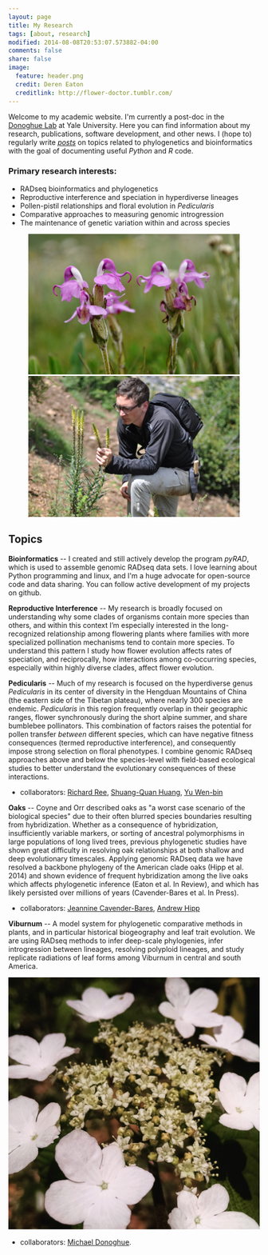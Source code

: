 ```yaml
---
layout: page
title: My Research
tags: [about, research]
modified: 2014-08-08T20:53:07.573882-04:00
comments: false
share: false
image:
  feature: header.png
  credit: Deren Eaton
  creditlink: http://flower-doctor.tumblr.com/
---
```


Welcome to my academic website. I'm currently a post-doc in the [Donoghue Lab](http://donoghuelab.yale.edu/) at Yale University. Here you can find information about my research, publications, software development, and other news. I (hope to) regularly write [_posts_](/posts/) on topics related to phylogenetics and bioinformatics with the goal of documenting useful _Python_ and _R_ code. 

### Primary research interests:  

* RADseq bioinformatics and phylogenetics  
* Reproductive interference and speciation in hyperdiverse lineages  
* Pollen-pistil relationships and floral evolution in _Pedicularis_  
* Comparative approaches to measuring genomic introgression 
* The maintenance of genetic variation within and across species

<figure class="half">
	<a href="/images/integ-1024x680.jpg"><img src="/images/integ-1024x680.jpg"></a>
	<a href="/images/deren_fieldwork-1024x680.jpg"><img src="/images/deren_fieldwork-1024x680.jpg"></a>
</figure>  
  

## Topics  

__Bioinformatics__ -- I created and still actively develop the program _pyRAD_, which is used to assemble genomic RADseq data sets. I love learning about Python programming and linux, and I'm a huge advocate for open-source code and data sharing. You can follow active development of my projects on github.  

__Reproductive Interference__ -- My research is broadly focused on understanding why some clades of organisms contain more species than others, and within this context I’m especially interested in the long-recognized relationship among flowering plants where families with more specialized pollination mechanisms tend to contain more species. To understand this pattern I study how flower evolution affects rates of speciation, and reciprocally, how interactions among co-occurring species, especially within highly diverse clades, affect flower evolution.

__Pedicularis__ -- Much of my research is focused on the hyperdiverse genus _Pedicularis_ in its center of diversity in the Hengduan Mountains of China (the eastern side of the Tibetan plateau), where nearly 300 species are endemic. _Pedicularis_ in this region frequently overlap in their geographic ranges, flower synchronously during the short alpine summer, and share bumblebee pollinators. This combination of factors raises the potential for pollen transfer _between_ different species, which can have negative fitness consequences (termed reproductive interference), and consequently impose strong selection on floral phenotypes. I combine genomic RADseq approaches above and below the species-level with field-based ecological studies to better understand the evolutionary consequences of these interactions.  
  
+ collaborators: [Richard Ree](http://www.reelab.net), 
  		 	   [Shuang-Quan Huang](http://www.researchgate.net/profile/Shuang-Quan_Huang/),
			   		 [Yu Wen-bin](http://wbyu.wikispaces.com/home)
  
__Oaks__ -- Coyne and Orr described oaks as "a worst case scenario of the biological species" due to their often blurred species boundaries resulting from hybridization. Whether as a consequence of hybridization, insufficiently variable markers, or sorting of ancestral polymorphisms in large populations of long lived trees, previous phylogenetic studies have shown great difficulty in resolving oak relationships at both shallow and deep evolutionary timescales. Applying genomic RADseq data we have resolved a backbone phylogeny of the American clade oaks (Hipp et al. 2014) and shown evidence of frequent hybridization among the live oaks which affects phylogenetic inference (Eaton et al. In Review), and which has likely persisted over millions of years (Cavender-Bares et al. In Press). 

+ collaborators: [Jeannine Cavender-Bares](http://www.cbs.umn.edu/research/research-cbs/faculty-labs/cavender),
  		 	    [Andrew Hipp](http://systematics.mortonarb.org/lab/)


__Viburnum__ -- A model system for phylogenetic comparative methods in plants, and in particular historical biogeography and leaf trait evolution. We are using RADseq methods to infer deep-scale phylogenies, infer introgression between lineages, resolving polyploid lineages, and study replicate radiations of leaf forms among Viburnum in central and south America. 

<a href="/images/Viburnum_lantanoides.jpg"><img src="/images/Viburnum_lantanoides.jpg"></a>


+ collaborators: [Michael Donoghue](http://www.donoghuelab.yale.edu). 

